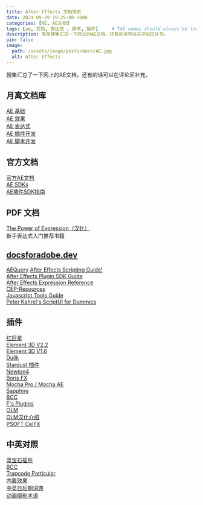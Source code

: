 ```yaml
---
title: After Effects 文档导航
date: 2024-09-29 19:25:00 +800
categories: [AE, AE文档]
tags: [ae, 文档, 表达式 , 脚本, 插件]     # TAG names should always be lowercase
description: 简单搜集汇总一下网上的AE文档，还有的话可以在评论区补充。
pin: false
image:
  path: /assets/image/posts/docs/AE.jpg
  alt: After Effects
---
```


搜集汇总了一下网上的AE文档，还有的话可以在评论区补充。
## 月离文档库
[AE 基础](https://docs.yuelili.com/#/book/Ae/basic)<br />
[AE 效果](https://docs.yuelili.com/#/book/Ae/effects)<br />
[AE 表达式](https://docs.yuelili.com/#/book/Ae/expression)<br />
[AE 插件开发](https://docs.yuelili.com/#/book/Ae/plugin-development)<br />
[AE 脚本开发](https://docs.yuelili.com/#/book/Ae/scripting)<br />

## 官方文档
[官方AE文档](https://helpx.adobe.com/cn/after-effects/user-guide.html)<br />
[AE SDKs](https://developer.adobe.com/after-effects/)<br />
[AE插件SDK指南](https://github.com/ilharp/ae-plugin-sdk-guide-cn)<br />

## PDF 文档
[The Power of Expression（汉化）](https://pan.baidu.com/s/1cSUV7BY4i0cdCoHIysxzKg?pwd=jo3z)<br />
新手表达式入门推荐书籍

## [docsforadobe.dev](https://docsforadobe.dev/)<br />
[AEQuery](https://docsforadobe.github.io/aequery/)
[After Effects Scripting Guide!](https://ae-scripting.docsforadobe.dev/)<br />
[After Effects Plugin SDK Guide](https://ae-plugins.docsforadobe.dev/)<br />
[After Effects Expression Reference](https://ae-expressions.docsforadobe.dev/)<br />
[CEP-Resources](https://github.com/Adobe-CEP/CEP-Resources)<br />
[Javascript Tools Guide](https://extendscript.docsforadobe.dev/)<br />
[Peter Kahrel's ScriptUI for Dummies](https://creativepro.com/files/kahrel/indesign/scriptui.html)<br />


## 插件
[红巨星](https://help.maxon.net/rg/en-us/?_gl=1*1trudk*_gcl_au*MTc3MjE5MTg4My4xNzI3NjA1NzAz#html/OVERVIEW.html?TocPath=_____1)<br />
[Element 3D V2.2](https://www.videocopilot.net/docs/element2/)<br />
[Element 3D V1.6](https://www.videocopilot.net/docs/element/)<br />
[Duilk](https://duik.rxlab.guide/)<br />
[Stardust 插件](https://docs.yuelili.com/#/book/Ae/stardust)<br />
[Newton4](https://www.motionboutique.com/files/newton4/)<br />
[Boris FX](https://support.borisfx.com/hc/en-us/articles/9980549269517-Find-all-Boris-FX-documentation-by-product)<br />
[Mocha Pro / Mocha AE](https://borisfx.com/documentation/mocha/quick-start-guide/)<br />
[Sapphire](https://borisfx.com/documentation/sapphire/ae/intro/)<br />
[BCC](https://borisfx.com/documentation/continuum/bcc-user-guide/)<br />
[F's Plugins](https://www.lookae.com/fsplugins/)<br />
[OLM](https://www.olm.co.jp/rd/categories/opentools?lang=en)<br />
[OLM汉化介绍](https://www.bilibili.com/read/cv20953500/)<br />
[PSOFT CelFX](https://www.psoft.co.jp/jp/product/celfx/)<br />

## 中英对照
[蓝宝石插件](https://www.yuelili.com/ae/translate-sapphire/)<br />
[BCC](https://www.yuelili.com/ae/chinese-english-ae-plug-in-bcc/)<br />
[Trapcode Particular](https://www.yuelili.com/ae/chinese-english-trapcode-granular/)<br />
[内置效果](https://www.yuelili.com/ae/effects/)<br />
[中英日后期词典](https://docs.qq.com/sheet/DUkdZRFRtSnhMQWx3?tab=wahy01)<br />
[动画摄影术语](https://www.yuelili.com/animation-photography/animation-photography-glossary/)<br />

<!-- []()<br />
